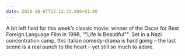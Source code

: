 ```yaml
---
date: 2020-10-07T22:12:33.000+01:00
---
```


A bit left field for this week’s classic movie: winner of the Oscar for Best Foreign Language Film in 1998, ""Life Is Beautiful"". Set in a Nazi concentration camp, this Italian comedy-drama is hard going – the last scene is a real punch to the heart – yet still so much to adore.
